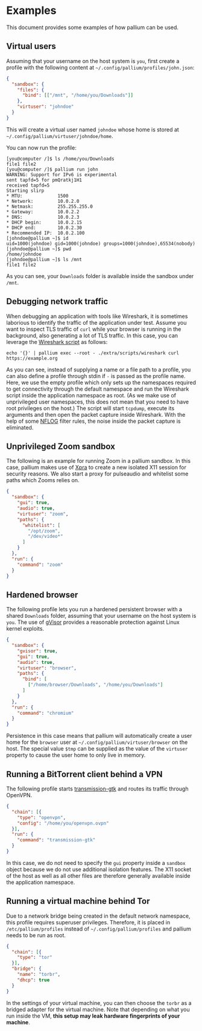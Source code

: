 # Examples
This document provides some examples of how pallium can be used.

## Virtual users

Assuming that your username on the host system is `you`, first create a profile with the following content at
`~/.config/pallium/profiles/john.json`:

```json
{
  "sandbox": {
    "files": {
      "bind": [["/mnt", "/home/you/Downloads"]]
    },
    "virtuser": "johndoe"
  }
}
```
This will create a virtual user named `johndoe` whose home is stored at `~/.config/pallium/virtuser/johndoe/home`.

You can now run the profile:
```
[you@computer /]$ ls /home/you/Downloads
file1 file2
[you@computer /]$ pallium run john
WARNING: Support for IPv6 is experimental
sent tapfd=5 for pmQratkj1H1
received tapfd=5
Starting slirp
* MTU:             1500
* Network:         10.0.2.0
* Netmask:         255.255.255.0
* Gateway:         10.0.2.2
* DNS:             10.0.2.3
* DHCP begin:      10.0.2.15
* DHCP end:        10.0.2.30
* Recommended IP:  10.0.2.100
[johndoe@pallium ~]$ id
uid=1000(johndoe) gid=1000(johndoe) groups=1000(johndoe),65534(nobody)
[johndoe@pallium ~]$ pwd
/home/johndoe
[johndoe@pallium ~]$ ls /mnt
file1 file2
```
As you can see, your `Downloads` folder is available inside the sandbox under `/mnt`.

## Debugging network traffic
When debugging an application with tools like Wireshark, it is sometimes laborious to identify the traffic of the
application under test. Assume you want to inspect TLS traffic of `curl` while your browser is running in the
background, also generating a lot of TLS traffic.
In this case, you can leverage the [Wireshark script](/extra/scripts/wireshark) as follows:
```shell
echo '{}' | pallium exec --root - ./extra/scripts/wireshark curl https://example.org
```
As you can see, instead of supplying a name or a file path to a profile, you can also define a profile through stdin if
`-` is passed as the profile name. Here, we use the empty profile which only sets up the namespaces required to get
connectivity through the default namespace and run the Wireshark script inside the application namespace as root.
(As we make use of unprivileged user namespaces, this does not mean that you need to have root privileges on the host.)
The script will start `tcpdump`, execute its arguments and then open the packet capture inside Wireshark.
With the help of some [NFLOG](https://wiki.wireshark.org/CaptureSetup/NFLOG.md) filter rules, the noise inside the
packet capture is eliminated.

## Unprivileged Zoom sandbox
The following is an example for running Zoom in a pallium sandbox. In this case, pallium makes use of
[Xpra](https://xpra.org/) to create a new isolated X11 session for security reasons.
We also start a proxy for pulseaudio and whitelist some paths which Zooms relies on.
```json
{
  "sandbox": {
    "gui": true,
    "audio": true,
    "virtuser": "zoom",
    "paths": {
      "whitelist": [
        "/opt/zoom",
        "/dev/video*"
      ]
    }
  },
  "run": {
    "command": "zoom"
  }
}
```

## Hardened browser
The following profile lets you run a hardened persistent browser with a shared `Downloads` folder, assuming that your
username on the host system is `you`. The use of [gVisor](https://github.com/google/gvisor) provides a reasonable
protection against Linux kernel exploits.
```json
{
  "sandbox": {
    "gvisor": true,
    "gui": true,
    "audio": true,
    "virtuser": "browser",
    "paths": {
      "bind": [
        ["/home/browser/Downloads", "/home/you/Downloads"]
      ]
    }
  },
  "run": {
    "command": "chromium"
  }
}
```
Persistence in this case means that pallium will automatically create a user home for the `browser` user at
`~/.config/pallium/virtuser/browser` on the host. The special value `$tmp` can be supplied as the value of the
`virtuser` property to cause the user home to only live in memory.

## Running a BitTorrent client behind a VPN
The following profile starts [transmission-gtk](https://transmissionbt.com/) and routes its traffic through OpenVPN.
```json
{
  "chain": [{
    "type": "openvpn",
    "config": "/home/you/openvpn.ovpn"
  }],
  "run": {
    "command": "transmission-gtk"
  }
}
```
In this case, we do not need to specify the `gui` property inside a `sandbox` object because we do not use additional
isolation features. The X11 socket of the host as well as all other files are therefore generally available inside the
application namespace.

## Running a virtual machine behind Tor
Due to a network bridge being created in the default network namespace, this profile requires superuser privileges.
Therefore, it is placed in `/etc/pallium/profiles` instead of `~/.config/pallium/profiles` and pallium needs to be run
as root.
```json
{
  "chain": [{
    "type": "tor"
  }],
  "bridge": {
    "name": "torbr",
    "dhcp": true
  }
}
```
In the settings of your virtual machine, you can then choose the `torbr` as a bridged adapter for the virtual machine.
Note that depending on what you run inside the VM, **this setup may leak hardware fingerprints of your machine**.
